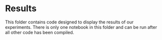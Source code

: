 # Results

This folder contains code designed to display the results of our experiments. There is only one notebook in this folder and can be run after all other code has been compiled.
